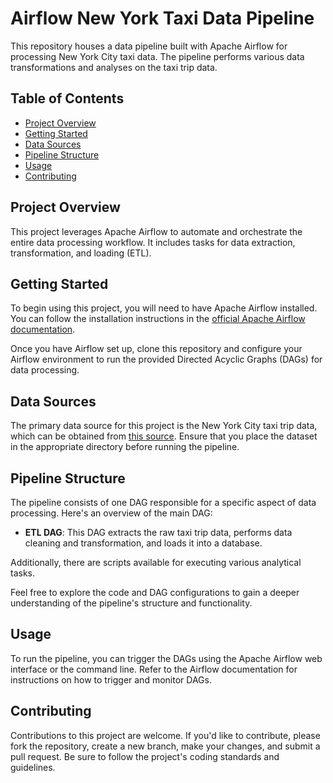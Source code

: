 # Airflow New York Taxi Data Pipeline

This repository houses a data pipeline built with Apache Airflow for processing New York City taxi data. The pipeline performs various data transformations and analyses on the taxi trip data.

## Table of Contents
- [Project Overview](#project-overview)
- [Getting Started](#getting-started)
- [Data Sources](#data-sources)
- [Pipeline Structure](#pipeline-structure)
- [Usage](#usage)
- [Contributing](#contributing)

## Project Overview
This project leverages Apache Airflow to automate and orchestrate the entire data processing workflow. It includes tasks for data extraction, transformation, and loading (ETL).

## Getting Started
To begin using this project, you will need to have Apache Airflow installed. You can follow the installation instructions in the [official Apache Airflow documentation](https://airflow.apache.org/docs/apache-airflow/stable/start/index.html).

Once you have Airflow set up, clone this repository and configure your Airflow environment to run the provided Directed Acyclic Graphs (DAGs) for data processing.

## Data Sources
The primary data source for this project is the New York City taxi trip data, which can be obtained from [this source](https://www.nyc.gov/site/tlc/about/tlc-trip-record-data.page). Ensure that you place the dataset in the appropriate directory before running the pipeline.

## Pipeline Structure
The pipeline consists of one DAG responsible for a specific aspect of data processing. Here's an overview of the main DAG:
- **ETL DAG**: This DAG extracts the raw taxi trip data, performs data cleaning and transformation, and loads it into a database.

Additionally, there are scripts available for executing various analytical tasks.

Feel free to explore the code and DAG configurations to gain a deeper understanding of the pipeline's structure and functionality.

## Usage
To run the pipeline, you can trigger the DAGs using the Apache Airflow web interface or the command line. Refer to the Airflow documentation for instructions on how to trigger and monitor DAGs.

## Contributing
Contributions to this project are welcome. If you'd like to contribute, please fork the repository, create a new branch, make your changes, and submit a pull request. Be sure to follow the project's coding standards and guidelines.

